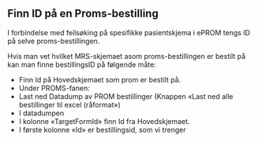 ## Finn ID på en Proms-bestilling

I forbindelse med feilsøking på spesifikke pasientskjema i ePROM tengs ID på selve proms-bestillingen.

Hvis man vet hvilket MRS-skjemaet asom proms-bestillingen er bestilt på kan man finne bestillingsID på følgende måte: 

*	Finn Id på Hovedskjemaet som prom er bestilt på.
*	Under PROMS-fanen: 
  *	Last ned Datadump av PROM bestillinger (Knappen «Last ned alle bestillinger til excel (råformat»)
*	I datadumpen 
  *	I kolonne «TargetFormId» finn Id fra Hovedskjemaet. 
  *	I første kolonne «Id» er bestillingsid, som vi trenger
